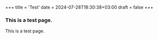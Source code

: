 +++
title = 'Test'
date = 2024-07-28T18:30:38+03:00
draft = false
+++

### This is a test page.

This is a test page.